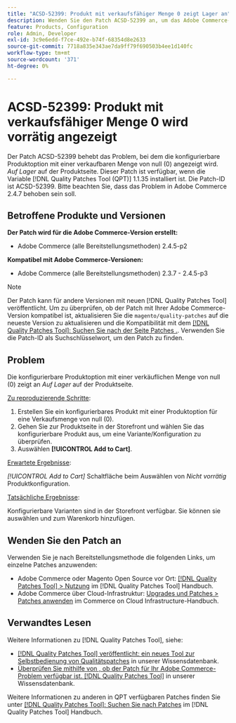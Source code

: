 ```yaml
---
title: "ACSD-52399: Produkt mit verkaufsfähiger Menge 0 zeigt Lager an"
description: Wenden Sie den Patch ACSD-52399 an, um das Adobe Commerce-Problem zu beheben, bei dem die konfigurierbare Produktoption mit der Verkaufsmenge "0"auf der Produktseite *In Stock* angezeigt wird.
feature: Products, Configuration
role: Admin, Developer
exl-id: 3c9e6edd-f7ce-492e-b74f-68354d8e2633
source-git-commit: 7718a835e343ae7da9ff79f690503b4ee1d140fc
workflow-type: tm+mt
source-wordcount: '371'
ht-degree: 0%

---
```


# ACSD-52399: Produkt mit verkaufsfähiger Menge 0 wird vorrätig angezeigt

Der Patch ACSD-52399 behebt das Problem, bei dem die konfigurierbare Produktoption mit einer verkaufbaren Menge von null (0) angezeigt wird. *Auf Lager* auf der Produktseite. Dieser Patch ist verfügbar, wenn die Variable [!DNL Quality Patches Tool (QPT)] 1.1.35 installiert ist. Die Patch-ID ist ACSD-52399. Bitte beachten Sie, dass das Problem in Adobe Commerce 2.4.7 behoben sein soll.

## Betroffene Produkte und Versionen

**Der Patch wird für die Adobe Commerce-Version erstellt:**

* Adobe Commerce (alle Bereitstellungsmethoden) 2.4.5-p2

**Kompatibel mit Adobe Commerce-Versionen:**

* Adobe Commerce (alle Bereitstellungsmethoden) 2.3.7 - 2.4.5-p3

>[!NOTE]
>
>Der Patch kann für andere Versionen mit neuen [!DNL Quality Patches Tool] veröffentlicht. Um zu überprüfen, ob der Patch mit Ihrer Adobe Commerce-Version kompatibel ist, aktualisieren Sie die `magento/quality-patches` auf die neueste Version zu aktualisieren und die Kompatibilität mit dem [[!DNL Quality Patches Tool]: Suchen Sie nach der Seite Patches .](https://experienceleague.adobe.com/tools/commerce-quality-patches/index.html). Verwenden Sie die Patch-ID als Suchschlüsselwort, um den Patch zu finden.

## Problem

Die konfigurierbare Produktoption mit einer verkäuflichen Menge von null (0) zeigt an *Auf Lager* auf der Produktseite.

<u>Zu reproduzierende Schritte</u>:

1. Erstellen Sie ein konfigurierbares Produkt mit einer Produktoption für eine Verkaufsmenge von null (0).
1. Gehen Sie zur Produktseite in der Storefront und wählen Sie das konfigurierbare Produkt aus, um eine Variante/Konfiguration zu überprüfen.
1. Auswählen **[!UICONTROL Add to Cart]**.

<u>Erwartete Ergebnisse</u>:

*[!UICONTROL Add to Cart]* Schaltfläche beim Auswählen von *Nicht vorrätig* Produktkonfiguration.

<u>Tatsächliche Ergebnisse</u>:

Konfigurierbare Varianten sind in der Storefront verfügbar. Sie können sie auswählen und zum Warenkorb hinzufügen.

## Wenden Sie den Patch an

Verwenden Sie je nach Bereitstellungsmethode die folgenden Links, um einzelne Patches anzuwenden:

* Adobe Commerce oder Magento Open Source vor Ort: [[!DNL Quality Patches Tool] > Nutzung](https://experienceleague.adobe.com/docs/commerce-operations/tools/quality-patches-tool/usage.html) im [!DNL Quality Patches Tool] Handbuch.
* Adobe Commerce über Cloud-Infrastruktur: [Upgrades und Patches > Patches anwenden](https://experienceleague.adobe.com/docs/commerce-cloud-service/user-guide/develop/upgrade/apply-patches.html) im Commerce on Cloud Infrastructure-Handbuch.

## Verwandtes Lesen

Weitere Informationen zu [!DNL Quality Patches Tool], siehe:

* [[!DNL Quality Patches Tool] veröffentlicht: ein neues Tool zur Selbstbedienung von Qualitätspatches](/help/announcements/adobe-commerce-announcements/magento-quality-patches-released-new-tool-to-self-serve-quality-patches.md) in unserer Wissensdatenbank.
* [Überprüfen Sie mithilfe von , ob der Patch für Ihr Adobe Commerce-Problem verfügbar ist. [!DNL Quality Patches Tool]](/help/support-tools/patches-available-in-qpt-tool/check-patch-for-magento-issue-with-magento-quality-patches.md) in unserer Wissensdatenbank.

Weitere Informationen zu anderen in QPT verfügbaren Patches finden Sie unter [[!DNL Quality Patches Tool]: Suchen Sie nach Patches](https://experienceleague.adobe.com/tools/commerce-quality-patches/index.html) im [!DNL Quality Patches Tool] Handbuch.
